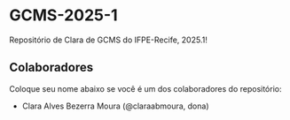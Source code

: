 # GCMS-2025-1
Repositório de Clara de GCMS do IFPE-Recife, 2025.1!

## Colaboradores
Coloque seu nome abaixo se você é um dos colaboradores do repositório:
* Clara Alves Bezerra Moura (@claraabmoura, dona)
